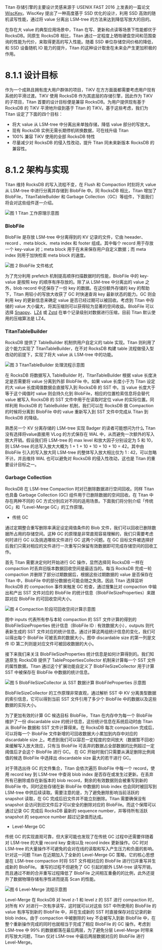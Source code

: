 Titan 存储引擎的主要设计灵感来源于 USENIX FAST 2016 上发表的一篇论文 [WiscKey](https://www.usenix.org/system/files/conference/fast16/fast16-papers-lu.pdf)。WiscKey 提出了一种高度基于 SSD 优化的设计，利用 SSD 高效的随机读写性能，通过将 value 分离出 LSM-tree 的方法来达到降低写放大的目的。

在存在大 value 的典型应用场景中，Titan 在写、更新和点读等场景下性能都优于 RocksDB。同原生 RocksDB 相比，Titan 通过一定程度上牺牲硬盘空间和范围查询的性能为代价，来取得更高的写入性能。随着 SSD 单位存储空间价格的降低，和 SSD 设备随机 IO 能力的提升，Titan 的这种设计取舍在未来会产生更加积极的作用。

# 8.1.1 设计目标
作为一个成熟且拥有庞大用户群体的项目，TiKV 在方方面面都需要考虑用户现有系统的平滑过渡。TiKV 使用 RocksDB 作为其底层的存储引擎，因此作为 TiKV 的子项目，Titan 首要的设计目标便是兼容 RocksDB。为用户提供现有基于 RocksDB 的 TiKV 平滑地升级到基于 Titan 的 TiKV。基于这些考虑，我们为 Titan 设定了下面的四个目标：

* 将大 value 从 LSM-tree 中分离出来单独存储，降低 value 部分的写放大。
* 现有 RocksDB 实例无需长期停机转换数据，可在线升级 Titan
* 100% 兼容 TiKV 使用的全部 RocksDB 特性
* 尽量减少对 RocksDB 的侵入性改动，提升 Titan 同未来新版本 RocksDB 的兼容性。

# 8.1.2 架构与实现
Titan 维持 RocksDB 的写入流程不变，在 Flush 和 Compaction 时刻将大 value 从 LSM-tree 中进行分离并存储到 BlobFile 中。同 RocksDB 相比，Titan 增加了 BlobFile，TitanTableBuilder 和 Garbage Collection（GC）等组件，下面我们将会对这些组件逐一介绍。

![图 1 Titan 工作原理示意图](/res/session1/chapter8/titan-internal/1.png)

### BlobFile
BlobFile 是存放 LSM-tree 中分离得到的 KV 记录的文件，它由 heeader、record 、meta block、meta index 和 footer 组成。其中每个 record 用于存放一个 key-value 对；meta block 用于在未来保存用户自定义数据；而 meta index  则用于加快检索 meta block 的速度。

![图 2 BlobFile 文件格式](/res/session1/chapter8/titan-internal/2.png)

为了充分利用 prefetch 机制提高顺序扫描数据时的性能，BlobFile 中的 key-value 是按照 key 的顺序有序存放的。除了从 LSM-tree 中分离出的 value 之外，blob record 中还保存了一份 key 的数据。在这份额外存储的 key 的帮助下，Titan 用较小的写放大收获了 GC 时快速查询 key 最新状态的能力。GC 则会利用 key 的更新信息来确定 value 是否已经过期可以被回收。考虑到 Titan 中存储的 value 大小偏大，将其压缩则可以获得较为显著的空间收益。BlobFile 可以选择 [Snappy](https://github.com/google/snappy)、[LZ4](https://github.com/lz4/lz4) 或 [Zstd](https://github.com/facebook/zstd) 在单个记录级别对数据进行压缩，目前 Titan 默认使用的压缩算法是 LZ4。

### TitanTableBuilder
RocksDB 提供了 TableBuilder 机制供用户自定义的 table 实现。Titan 则利用了这个能力实现了 TitanTableBuilder，在不对 RocksDB 构建 table 流程做侵入型改动的前提下，实现了将大 value 从 LSM-tree 中的功能。

![图 3 TitanTableBuilder 处理流程示意图](/res/session1/chapter8/titan-internal/3.png)

在 RocksDB 将数据写入 TableBuilder 时，TitanTableBuilder 根据 value 长度决定是否需要将 value 分离到外部 BlobFile 中。如果 value 长度小于为 Titan 设定的大 value 长度阈值数据会直接写入到 RocksDB 的 SST 中。当 value 长度大于等于这个阈值时 value 则会持久化到 BlobFile，相应的位置检索信息将会替代 value 被写入 RocksDB 的 SST 文件中用于在读取时定位 value 的实际位置。同样利用 RocksDB 的 TableBuilder 机制，我们可以在 RocksDB 做 Compaction 的时候将分离到 BlobFile 中的 value 重新写入到 SST 文件中完成从 Titan 到 RocksDB 的降级。

熟悉另一个 KV 分离存储的 LSM-tree 实现 Badger 的读者可能想问为什么 Titan 没有选择将value直接用 VLog 的方式保存在 WAL 中，从而避免一次额外的写入放大开销。假设我们将 LSM-tree 的 max level 和放大因子分别设定为 5 和 10，则 LSM-tree 的总写入放大大概为 1 + 1 + 10 + 10 + 10 + 10 = 42。其中由 BlobFile 引入的写入放大同 LSM-tree 的整体写入放大相比仅为 1 : 42，可以忽略不计。并且维持 WAL 也可以避免对 RocksDB 的侵入性改动，这也是 Titan 的重要设计目标之一。

### Garbage Collection
RocksDB 在 LSM-tree Compaction 时对已删除数据进行空间回收。同样 Titan 也具备 Garbage Collection (GC) 组件用于已删除数据的空间回收。在 Titan 中存在两种不同的 GC 方式分别应对不同的适用场景。下面我们将分别介绍「传统 GC」和「Level-Merge GC」的工作原理。

* 传统 GC

通过定期整合重写删除率满足设定阈值条件的 Blob 文件，我们可以回收已删除数据所占用的存储空间。这种 GC 的原理是非常直观容易理解的，我们只需要考虑何时进行 GC 以及挑选哪些文件进行 GC 这两个问题。在 GC 目标文件被选择好后我们只需对相应的文件进行一次重写只保留有效数据即可完成存储空间的回收工作。

首先 Titan 需要决定何时开始进行 GC 操作，显然选择同 RocksDB 一样在 compaction 时丢弃旧版本数据回收空间是最适当的。每当 RocksDB 完成一轮 compaction 并删除了部分过期数据后，根据这些过期数据的 value 是否保存在 Titan 中，BlobFile 中的部分数据也可能会随之失效。因此 Titan 选择监听 RocksDB 的 compaction 事件来触发 GC 检查，通过搜集比对 compaction 中输出和产出 SST 文件对应的 BlobFile 的统计信息（BlobFileSizeProperties）来跟踪对应 BlobFile 的可回收空间大小。

![图 4 Compaction 阶段可回收空间计算示意图](/res/session1/chapter8/titan-internal/4.png)


图中 inputs 代表所有参与本轮 compaction 的 SST 文件计算的得到的 BlobFileSizeProperties 统计信息（BlobFile ID : 有效数据大小），outputs 则代表新生成的 SST 文件对应的统计信息。通过计算这两组统计信息的变化，我们可以得出每个 BlobFile 可被丢弃的数据大小，图中 discardable size 的第一列是文件 ID 第二列则是对应文件可被回收数据的大小。

接下来我们来关注 BlobFileSizeProperties 统计信息是如何计算得到的。我们知道原生 RocksDB 提供了 TablePropertiesCollector 机制来计算每一个 SST 文件的属性数据。Titan 通过这个扩展功能自定义了 BlobFileSizeCollector 用于计算 SST 中被保存在 BlobFile 中数据的统计信息。

![图 5 BlobFileSizeCollector 从 SST 数据计算 BlobFileProperties 示意图](/res/session1/chapter8/titan-internal/5.png)

BlobFileSizeCollector 的工作原理非常直观，通过解析 SST 中 KV 分离类型数据的索引信息，它可以得到当前 SST 文件引用了多少个 BlobFile 中的数据以及这些数据的实际大小。

为了更加有效的计算 GC 候选目标 BlobFile，Titan 在内存中为每一个 BlobFile 维护了一份 discardable size 的统计信息，这份统计信息在系统启动时由 Titan 从 BlobFile 数据和 SST 文件计算得来。在 RocksDB 每次 compaction 完成后，可以将每一个 BlobFile 文件新增的可回收数据大小累加到内存中对应的 discardable size 上。考虑到我们可以容忍一定程度的空间放大（数据暂不回收）来缓解写入放大效应，只有当 BlobFile 可丢弃的数据占全部数据的比例超过一定阈值后才会这个 BlobFile 进行 GC。 在 GC 开始时我们只需要从满足删除比例阈值的候选 BlobFile 中选择出 discardable size 最大的若干进行 GC。

对于筛选出待 GC 的文件集合，Titan 会依次遍历 BlobFile 中每一个 record，使用 record key 到 LSM-tree 中查询 blob index 是否存在或发生过更新。在丢弃所有已删除或存在新版本的 blob record，剩余的有效数据则会被重写到新的 BlobFile 中。同时这些存储在新 BlobFile 中数据的 blob index 也会同时被回写到 LSM-tree 中供后续读取。需要注意的是，为了避免删除影响当前活跃的 snapshot 读取，在 GC 完成后旧文件并不能立刻删除。Titan 需要确保没有 snapshot 会访问到旧文件后才可以安全的删除对应的 BlobFile。而这个保障可以通过记录 GC 完成后 RocksDB 最新的 sequence number，并等待所有活跃 snapshot 的 sequence number 超过记录值而达成。

* Level-Merge GC

传统 GC 的实现直观可靠，但大家可能也发现了在传统 GC 过程中还需要伴随着对 LSM-tree 的大量 record key 查询以及 record index 更新操作。GC 时对 LSM-tree 的大量操作不可避免的会对在线的读取和写入产生压力和负面的影响。针对这一问题 Titan 在近期加入了全新的 Level-Merge GC 策略，它的核心思想是在 LSM-tree compaction 时将 SST 文件相对应的 BlobFile 进行归并重写并生成新的 BlobFile。 重写的过程不但避免了 GC 引起的额外 LSM-tree 读写开销，而且通过不断的合并重写过程降低了 BlobFile 之间相互重叠的的比例，此外还提升了数据物理存储有序性进而提高 Scan 的性能。

![图 6 Level-Merge 流程示意图](/res/session1/chapter8/titan-internal/6.png)

Level-Merge 在 RocksDB 对 level z-1 和 level z 的 SST 进行 compaction 时，对所有 KV 对进行一次有序读写，这时就可以对这些 SST 中所使用的 BlobFile 的 value 有序写到新的 BlobFile 中，并在生成新的 SST 时直接保存对应记录的新 blob index。由于 compaction 中被删除的 key 不会被写入到新 BlobFile 中，在整个重新操作完成的同时也就相当于完成了相应 BlobFile 的 GC 操作。考虑到 LSM-tree 中 99% 的数据都落在最后两层，为了避免分层 Level-Merge 时带来的写放大问题，Titan 仅对 LSM-tree 中最后两层数据对应的 BlobFile 进行 Level-Merge。

